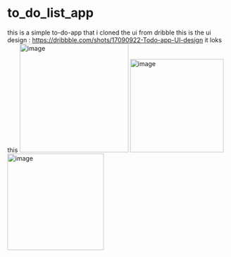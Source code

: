 # to_do_list_app

this is a simple to-do-app that i cloned the ui from dribble 
this is the ui design : https://dribbble.com/shots/17090922-Todo-app-UI-design
it loks this 
 <img width="247" alt="image" src="https://github.com/najiibmohamed11/flutter-to-do-app/assets/114617596/c4c24f94-a13e-48a8-8816-764fd354317b"> <img width="212" alt="image" src="https://github.com/najiibmohamed11/flutter-to-do-app/assets/114617596/f77b256b-1bc5-4d33-a731-83e4a8fcd502"> <img width="219" alt="image" src="https://github.com/najiibmohamed11/flutter-to-do-app/assets/114617596/cb85b881-c4ec-46d3-a3ae-cbdf887ac880">



